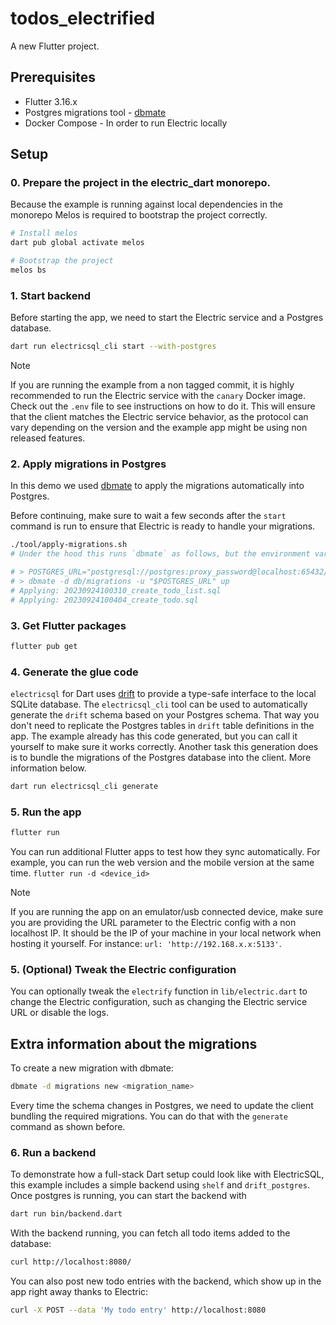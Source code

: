# todos_electrified

A new Flutter project.

## Prerequisites

* Flutter 3.16.x
* Postgres migrations tool - [dbmate](https://github.com/amacneil/dbmate/releases)
* Docker Compose - In order to run Electric locally


## Setup

### 0. Prepare the project in the electric_dart monorepo.

Because the example is running against local dependencies in the monorepo Melos is required to bootstrap the project correctly.

```sh
# Install melos
dart pub global activate melos

# Bootstrap the project
melos bs
```

### 1. Start backend

Before starting the app, we need to start the Electric service and a Postgres database.


```sh
dart run electricsql_cli start --with-postgres
```
> [!NOTE]  
> If you are running the example from a non tagged commit, it is highly recommended to run the Electric service with the `canary` Docker image. Check out the `.env` file to see instructions on how to do it. This will ensure that the client matches the Electric service behavior, as the protocol can vary depending on the version and the example app might be using non released features.

### 2. Apply migrations in Postgres

In this demo we used [dbmate](https://github.com/amacneil/dbmate) to apply the migrations automatically into Postgres.

Before continuing, make sure to wait a few seconds after the `start` command is run to ensure that Electric is ready to handle your migrations.

```sh
./tool/apply-migrations.sh 
# Under the hood this runs `dbmate` as follows, but the environment variables are automatically configured by the CLI

# > POSTGRES_URL="postgresql://postgres:proxy_password@localhost:65432/{dbname}?sslmode=disable"
# > dbmate -d db/migrations -u "$POSTGRES_URL" up
# Applying: 20230924100310_create_todo_list.sql
# Applying: 20230924100404_create_todo.sql
```

### 3. Get Flutter packages
    
```sh
flutter pub get
```

### 4. Generate the glue code

`electricsql` for Dart uses [drift](https://pub.dev/packages/drift) to provide a type-safe interface to the local SQLite database.
The `electricsql_cli` tool can be used to automatically generate the `drift` schema based on your Postgres schema. That way you don't need to replicate the Postgres tables in `drift` table definitions in the app. The example already has this code generated, but you can call it yourself to make sure it works correctly.
Another task this generation does is to bundle the migrations of the Postgres database into the client. More information below.

```sh
dart run electricsql_cli generate
```

### 5. Run the app

```sh
flutter run
```

You can run additional Flutter apps to test how they sync automatically. For example, you can run the web version and the mobile version at the same time. `flutter run -d <device_id>`

> [!NOTE]  
> If you are running the app on an emulator/usb connected device, make sure you are providing the URL parameter to the Electric config with a non localhost IP. It should be the IP of your machine in your local network when hosting it yourself. For instance: `url: 'http://192.168.x.x:5133'`.

### 5. (Optional) Tweak the Electric configuration

You can optionally tweak the `electrify` function in `lib/electric.dart` to change the Electric configuration, such as changing the Electric service URL or disable the logs.

## Extra information about the migrations

To create a new migration with dbmate:
```sh
dbmate -d migrations new <migration_name>
```

Every time the schema changes in Postgres, we need to update the client bundling the required migrations. You can do that with the `generate` command as shown before.

### 6. Run a backend

To demonstrate how a full-stack Dart setup could look like with ElectricSQL,
this example includes a simple backend using `shelf` and `drift_postgres`.
Once postgres is running, you can start the backend with

```sh
dart run bin/backend.dart
```

With the backend running, you can fetch all todo items added to the database:

```sh
curl http://localhost:8080/

```

You can also post new todo entries with the backend, which show up in the app
right away thanks to Electric:

```sh
curl -X POST --data 'My todo entry' http://localhost:8080
```
